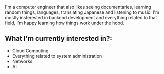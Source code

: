 
I'm a computer engineer that also likes seeing documentaries, learning random things, languages, translating Japanese and listening to music.
I'm mostly insterested in backend development and everything related to that field, I'm happy learning how things work under the hood. 

## What I'm currently interested in?:
* Cloud Computing
* Everything related to system administration
* Networks
* AI


<!--
**Flz14/Flz14** is a ✨ _special_ ✨ repository because its `README.md` (this file) appears on your GitHub profile.

Here are some ideas to get you started:

- 🔭 I’m currently working on ...
- 🌱 I’m currently learning ...
- 👯 I’m looking to collaborate on ...
- 🤔 I’m looking for help with ...
- 💬 Ask me about ...
- 📫 How to reach me: ...
- 😄 Pronouns: ...
- ⚡ Fun fact: ...
-->




